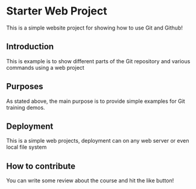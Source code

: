 # Starter Web Project 

This is a simple website project for showing how to use Git and Github!

## Introduction

This is example is to show different parts of the Git repository and various commands using a web project

## Purposes 

As stated above, the main purpose is to provide simple examples for Git training demos.

## Deployment

This is a simple web projects, deployment can on any web server or even local file system

## How to contribute

You can write some review about the course and hit the like button!